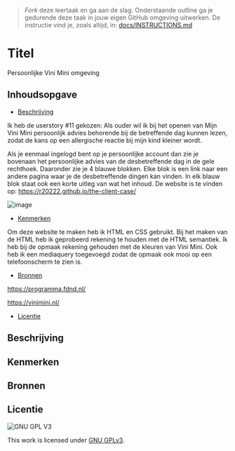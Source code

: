 > _Fork_ deze leertaak en ga aan de slag. Onderstaande outline ga je gedurende deze taak in jouw eigen GitHub omgeving uitwerken. De instructie vind je, zoals altijd, in: [docs/INSTRUCTIONS.md](docs/INSTRUCTIONS.md)

# Titel
Persoonlijke Vini Mini omgeving 

## Inhoudsopgave

  * [Beschrijving](#beschrijving)
  
Ik heb de userstory #11 gekozen: Als ouder wil ik bij het openen van Mijn Vini Mini persoonlijk advies behorende bij de betreffende dag kunnen lezen, zodat de kans op een allergische reactie bij mijn kind kleiner wordt.
  
  Als je eenmaal ingelogd bent op je persoonlijke account dan zie je bovenaan het persoonlijke advies van de desbetreffende dag in de gele rechthoek. Daaronder zie je 4 blauwe blokken. Elke blok is een link naar een andere pagina waar je de desbetreffende dingen kan vinden. In elk blauw blok staat ook een korte uitleg van wat het inhoud. De website is te vinden op: https://r20222.github.io/the-client-case/
  
  ![image](https://user-images.githubusercontent.com/101579892/195294195-9fc993a9-b67a-44fd-bb2c-7e8329b6d970.png)

  
  * [Kenmerken](#kenmerken)
  
  Om deze website te maken heb ik HTML en CSS gebruikt. Bij het maken van de HTML heb ik geprobeerd rekening te houden met de HTML semantiek. Ik heb bij de opmaak rekening gehouden met de kleuren van Vini Mini. Ook heb ik een mediaquery toegevoegd zodat de opmaak ook mooi op een telefoonscherm te zien is.
  
  * [Bronnen](#bronnen)
  
  
  https://programma.fdnd.nl/
  
  https://vinimini.nl/
  
  * [Licentie](#licentie)

## Beschrijving
<!-- In de Beschrijving staat hoe je project er uit ziet, hoe het werkt en wat je er mee kan. -->
<!-- Voeg een mooie poster visual toe 📸 -->
<!-- Voeg een link toe naar Github Pages 🌐-->

## Kenmerken
<!-- Bij Kenmerken staat welke technieken zijn gebruikt en hoe. Wat is de HTML structuur? Wat zijn de belangrijkste dingen in CSS? Wat is er met Javascript gedaan en hoe? Misschien heb je een framwork of library gebruikt? -->



## Bronnen

## Licentie

![GNU GPL V3](https://www.gnu.org/graphics/gplv3-127x51.png)

This work is licensed under [GNU GPLv3](./LICENSE).
